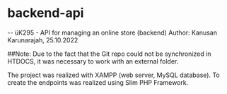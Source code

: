 # backend-api
--
üK295 - API for managing an online store (backend)
Author: Kanusan Karunarajah, 25.10.2022

##Note: Due to the fact that the Git repo could not be synchronized in HTDOCS, it was necessary to work with an external folder.

The project was realized with XAMPP (web server, MySQL database). To create the endpoints was realized using Slim PHP Framework.
